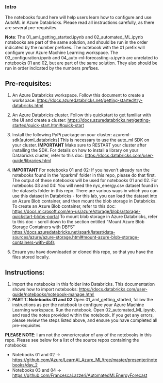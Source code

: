 ### Intro
The notebooks found here will help users learn how to configure and use AutoML in Azure Databricks. Please read all instructions carefully, as there are several pre-requisites.

**Note**: The 01_aml_getting_started.ipynb and 02_automated_ML.ipynb notebooks are part of the same solution, and should be run in the order indicated by the number prefixes. The notebook with the 01 prefix will configure your Azure Machine Learning workspace.
The 03_configuration.ipynb and 04_auto-ml-forecasting-a.ipynb are unrelated to notebooks 01 and 02, but are part of the same solution. They also should be run in order indicated by the numbers prefixes.

## Pre-requisites:
1. An Azure Databricks workspace. Follow this document to create a workspace: https://docs.azuredatabricks.net/getting-started/try-databricks.html

2. An Azure Databricks cluster. Follow this quickstart to get familiar with the UI and create a cluster: https://docs.azuredatabricks.net/getting-started/quick-start.html#quick-start

3. Install the following PyPi package on your cluster: azureml-sdk[automl_databricks]
This is necessary to use the auto_ml SDK on your cluster. 
**IMPORTANT** Make sure to RESTART your cluster after installing the SDK.
For details on how to install a library on your Databricks cluster, refer to this doc: https://docs.databricks.com/user-guide/libraries.html

4. **IMPORTANT**  For notebooks 01 and 02: If you haven't already ran the notebooks found in the 'sparkml' folder in this repo, please do that first. The output of these notebooks will be used for notebooks 01 and 02.
For notebooks 03 and 04: You will need the nyc_energy.csv dataset found in the datasets folder in this repo. There are various ways in which you can use this dataset in Databricks - for this lab, you can load the dataset into an Azure Blob container, and then mount the blob storage in Databricks.
To create an Azure Blob container, refer to this doc: https://docs.microsoft.com/en-us/azure/storage/blobs/storage-quickstart-blobs-portal
To mount blob storage in Azure Databricks, refer to this doc - scroll down to the section entitled "Mount Azure Blob Storage Containers with DBFS" https://docs.azuredatabricks.net/spark/latest/data-sources/azure/azure-storage.html#mount-azure-blob-storage-containers-with-dbfs

5. Ensure you have downloaded or cloned this repo, so that you have the files stored locally.

## Instructions:
1. Import the notebooks in this folder into Databricks. This documentation shows how to import notebooks: https://docs.databricks.com/user-guide/notebooks/notebook-manage.html
2. **PART 1: Notebooks 01 and 02**
Open 01_aml_getting_started, follow the instructions as per the notebook to configure your Azure Machine Learning workspace. Run the notebook.
Open 02_automated_ML.ipynb, and read the notes provided within the notebook. If you get any errors, please review the steps listed above, and ensure you have completed all pre-requisites.



**PLEASE NOTE**: I am not the owner/creator of any of the notebooks in this repo. Please see below for a list of the source repos containing the notebooks:
- Notebooks 01 and 02 -> https://github.com/Azure/LearnAI_Azure_ML/tree/master/presenter/notebooks/day_2
- Notebooks 03 and 04 -> https://github.com/FrancescaLazzeri/AutomatedMLEnergyForecast
